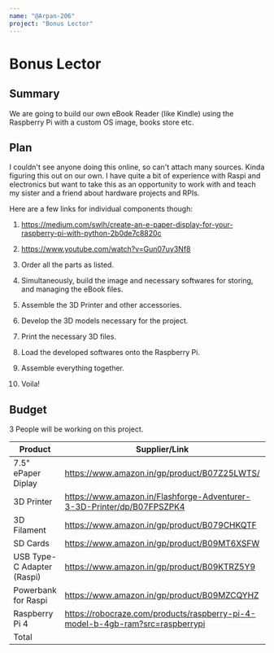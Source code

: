 ```yaml
---
name: "@Arpan-206"
project: "Bonus Lector"
---
```


# Bonus Lector

## Summary

We are going to build our own eBook Reader (like Kindle) using the Raspberry Pi with a custom OS image, books store etc.

## Plan

I couldn't see anyone doing this online, so can't attach many sources. Kinda figuring this out on our own.
I have quite a bit of experience with Raspi and electronics but want to take this as an opportunity to work with and teach my sister and a friend about hardware projects and RPIs.

Here are a few links for individual components though:
1. https://medium.com/swlh/create-an-e-paper-display-for-your-raspberry-pi-with-python-2b0de7c8820c
2. https://www.youtube.com/watch?v=Gun07uy3Nf8

1. Order all the parts as listed.
2. Simultaneously, build the image and necessary softwares for storing, and managing the eBook files.
3. Assemble the 3D Printer and other accessories.
4. Develop the 3D models necessary for the project.
5. Print the necessary 3D files.
6. Load the developed softwares onto the Raspberry Pi.
7. Assemble everything together.
8. Voila!

## Budget

3 People will be working on this project.

| Product         | Supplier/Link                         | Cost   |
| --------------- | ------------------------------------- | ------ |
| 7.5" ePaper Diplay   | https://www.amazon.in/gp/product/B07Z25LWTS/ | $245  |
| 3D Printer | https://www.amazon.in/Flashforge-Adventurer-3-3D-Printer/dp/B07FPSZPK4 | $620 |
| 3D Filament | https://www.amazon.in/gp/product/B079CHKQTF | $12 |
| SD Cards | https://www.amazon.in/gp/product/B09MT6XSFW | $8 |
| USB Type-C Adapter (Raspi) | https://www.amazon.in/gp/product/B09KTRZ5Y9 | $14 |
| Powerbank for Raspi | https://www.amazon.in/gp/product/B09MZCQYHZ | $14 |
| Raspberry Pi 4 | https://robocraze.com/products/raspberry-pi-4-model-b-4gb-ram?src=raspberrypi | $75 |
| Total           |                                       | $988 |

